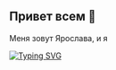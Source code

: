 ## Привет всем 👋

Меня зовут Ярослава, и я

[![Typing SVG](https://readme-typing-svg.demolab.com?font=Fira+Code&weight=700&pause=1000&color=02C224&background=FFFFFF00&center=true&vCenter=true&random=false&width=435&lines=Junior+Frontend+Developer)](https://git.io/typing-svg)



<!--
**YaroslavaSabitova/YaroslavaSabitova** is a ✨ _special_ ✨ repository because its `README.md` (this file) appears on your GitHub profile.

Here are some ideas to get you started:

- 🔭 I’m currently working on ...
- 🌱 I’m currently learning ...
- 👯 I’m looking to collaborate on ...
- 🤔 I’m looking for help with ...
- 💬 Ask me about ...
- 📫 How to reach me: ...
- 😄 Pronouns: ...
- ⚡ Fun fact: ...
-->
